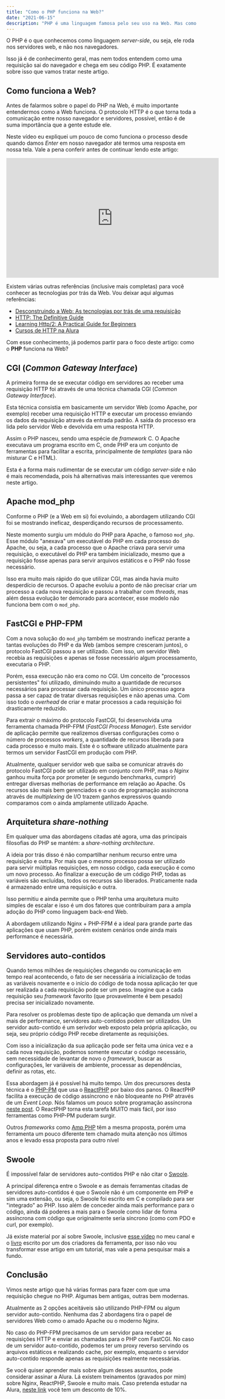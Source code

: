 ```yaml
---
title: "Como o PHP funciona na Web?"
date: "2021-06-15"
description: "PHP é uma linguagem famosa pelo seu uso na Web. Mas como o PHP realmente funciona na Web?"
---
```

O PHP é o que conhecemos como linguagem _server-side_, ou seja, ele roda nos servidores web, e não nos navegadores.

Isso já é de conhecimento geral, mas nem todos entendem como uma requisição sai do navegador e chega em seu código PHP. É exatamente sobre isso que vamos tratar neste artigo.

## Como funciona a Web?

Antes de falarmos sobre o papel do PHP na Web, é muito importante entendermos como a Web funciona. O protocolo HTTP é o que torna toda a comunicação entre nosso navegador e servidores, possível, então é de suma importância que a gente estude ele.

Neste vídeo eu expliquei um pouco de como funciona o processo desde quando damos _Enter_ em nosso navegador até termos uma resposta em nossa tela. Vale a pena conferir antes de continuar lendo este artigo:

<iframe width="560" height="315" src="https://www.youtube-nocookie.com/embed/B2IWlnJ_dt0" title="YouTube video player" frameborder="0" allow="accelerometer; autoplay; clipboard-write; encrypted-media; gyroscope; picture-in-picture" allowfullscreen></iframe>

Existem várias outras referências (inclusive mais completas) para você conhecer as tecnologias por trás da Web. Vou deixar aqui algumas referências:
- [Desconstruindo a Web: As tecnologias por trás de uma requisição](https://amzn.to/3lzFVkD)
- [HTTP: The Definitive Guide](https://amzn.to/35k9rT1)
- [Learning Http/2: A Practical Guide for Beginners](https://amzn.to/3gEgz22)
- [Cursos de HTTP na Alura](https://www.alura.com.br/promocao/diasdedev)

Com esse conhecimento, já podemos partir para o foco deste artigo: como o **PHP** funciona na Web?

## CGI (_Common Gateway Interface_)

A primeira forma de se executar código em servidores ao receber uma requisição HTTP foi através de uma técnica chamada CGI (_Common Gateway Interface_).

Esta técnica consistia em basicamente um servidor Web (como Apache, por exemplo) receber uma requisição HTTP e executar um processo enviando os dados da requisição através da entrada padrão. A saída do processo era lida pelo servidor Web e devolvida em uma resposta HTTP.

Assim o PHP nasceu, sendo uma espécie de _framework_ C. O Apache executava um programa escrito em C, onde PHP era um conjunto de ferramentas para facilitar a escrita, principalmente de _templates_ (para não misturar C e HTML).

Esta é a forma mais rudimentar de se executar um código _server-side_ e não é mais recomendada, pois há alternativas mais interessantes que veremos neste artigo.

## Apache mod_php

Conforme o PHP (e a Web em si) foi evoluindo, a abordagem utilizando CGI foi se mostrando ineficaz, desperdiçando recursos de processamento.

Neste momento surgiu um módulo do PHP para Apache, o famoso `mod_php`. Esse módulo "anexava" um executável do PHP em cada processo do Apache, ou seja, a cada processo que o Apache criava para servir uma requisição, o executável do PHP era também inicializado, mesmo que a requisição fosse apenas para servir arquivos estáticos e o PHP não fosse necessário.

Isso era muito mais rápido do que utilizar CGI, mas ainda havia muito desperdício de recursos. O apache evoluiu a ponto de não precisar criar um processo a cada nova requisição e passou a trabalhar com _threads_, mas além dessa evolução ter demorado para acontecer, esse modelo não funciona bem com o `mod_php`.

## FastCGI e PHP-FPM

Com a nova solução do `mod_php` também se mostrando ineficaz perante a tantas evoluções do PHP e da Web (ambos sempre cresceram juntos), o protocolo FastCGI passou a ser utilizado. Com isso, um servidor Web recebia as requisições e apenas se fosse necessário algum processamento, executaria o PHP.

Porém, essa execução não era como no CGI. Um conceito de "processos persistentes" foi utilizado, diminuindo muito a quantidade de recursos necessários para processar cada requisição. Um único processo agora passa a ser capaz de tratar diversas requisições e não apenas uma. Com isso todo o _overhead_ de criar e matar processos a cada requisição foi drasticamente reduzido.

Para extrair o máximo do protocolo FastCGI, foi desenvolvida uma ferramenta chamada PHP-FPM (_FastCGI Process Manager_). Este servidor de aplicação permite que realizemos diversas configurações como o número de processos _workers_, a quantidade de recursos liberada para cada processo e muito mais. Este é o software utilizado atualmente para termos um servidor FastCGI em produção com PHP.

Atualmente, qualquer servidor web que saiba se comunicar através do protocolo FastCGI pode ser utilizado em conjunto com PHP, mas o _Nginx_ ganhou muita força por prometer (e segundo benchmarks, cumprir) entregar diversas melhorias de performance em relação ao Apache. Os recursos são mais bem gerenciados e o uso de programação assíncrona através de _multiplexing_ de I/O trazem ganhos expressivos quando comparamos com o ainda amplamente utilizado Apache.

## Arquitetura _share-nothing_

Em qualquer uma das abordagens citadas até agora, uma das principais filosofias do PHP se mantém: a _share-nothing architecture_.

A ideia por trás disso é não compartilhar nenhum recurso entre uma requisição e outra. Por mais que o mesmo processo possa ser utilizado para servir múltiplas requisições, em nosso código, cada execução é como um novo processo. Ao finalizar a execução de um código PHP, todas as variáveis são excluídas, todos os recursos são liberados. Praticamente nada é armazenado entre uma requisição e outra.

Isso permitiu e ainda permite que o PHP tenha uma arquitetura muito simples de escalar e isso é um dos fatores que contribuíram para a ampla adoção do PHP como linguagem back-end Web.

A abordagem utilizando Nginx + PHP-FPM é a ideal para grande parte das aplicações que usam PHP, porém existem cenários onde ainda mais performance é necessária.

## Servidores auto-contidos

Quando temos milhões de requisições chegando ou comunicação em tempo real acontecendo, o fato de ser necessária a inicialização de todas as variáveis novamente e o início do código de toda nossa aplicação ter que ser realizada a cada requisição pode ser um peso. Imagine que a cada requisição seu _framework_ favorito (que provavelmente é bem pesado) precisa ser inicializado novamente.

Para resolver os problemas deste tipo de aplicação que demanda um nível a mais de performance, servidores auto-contidos podem ser utilizados. Um servidor auto-contido é um serivdor web exposto pela própria aplicação, ou seja, seu próprio código PHP recebe diretamente as requisições.

Com isso a inicialização da sua aplicação pode ser feita uma única vez e a cada nova requisição, podemos somente executar o código necessário, sem necessidade de levantar de novo o _framework_, buscar as configurações, ler variáveis de ambiente, processar as dependências, definir as rotas, etc.

Essa abordagem já é possível há muito tempo. Um dos precursores desta técnica é o [PHP-PM](https://github.com/php-pm/php-pm) que usa o [ReactPHP](https://reactphp.org/) por baixo dos panos. O ReactPHP facilita a execução de código assíncrono e não bloqueante no PHP através de um _Event Loop_. Nós falamos um pouco sobre programação assíncrona [neste post](/2020-09-16-php-assincrono-de-forma-nativa/). O ReactPHP torna esta tarefa MUITO mais fácil, por isso ferramentas como PHP-PM puderam surgir.

Outros _frameworks_ como [Amp PHP](https://amphp.org/) têm a mesma proposta, porém uma ferramenta um pouco diferente tem chamado muita atenção nos últimos anos e levado essa proposta para outro nível

## Swoole

É impossível falar de servidores auto-contidos PHP e não citar o [Swoole](https://www.swoole.co.uk/).

A principal diferença entre o Swoole e as demais ferramentas citadas de servidores auto-contidos é que o Swoole não é um componente em PHP e sim uma extensão, ou seja, o Swoole foi escrito em C e compilado para ser "integrado" ao PHP. Isso além de conceder ainda mais performance para o código, ainda dá poderes a mais para o Swoole como lidar de forma assíncrona com código que originalmente seria síncrono (como com PDO e curl, por exemplo).

Já existe material por aí sobre Swoole, inclusive [esse vídeo](https://youtu.be/GCECSLtT49U) no meu canal e o [livro](https://amzn.to/3gxamov) escrito por um dos criadores da ferramenta, por isso não vou transformar esse artigo em um tutorial, mas vale a pena pesquisar mais a fundo.

## Conclusão

Vimos neste artigo que há várias formas para fazer com que uma requisição chegue no PHP. Algumas bem antigas, outras bem modernas.

Atualmente as 2 opções aceitáveis são utilizando PHP-FPM ou algum servidor auto-contido. Nenhuma das 2 abordagens tira o papel de servidores Web como o amado Apache ou o moderno Nginx.

No caso do PHP-FPM precisamos de um servidor para receber as requisições HTTP e enviar as chamadas para o PHP com FastCGI. No caso de um servidor auto-contido, podemos ter um proxy reverso servindo os arquivos estáticos e realizando cache, por exemplo, enquanto o servidor auto-contido responde apenas as requisições realmente necessárias.

Se você quiser aprender mais sobre algum desses assuntos, pode considerar assinar a Alura. Lá existem treinamentos (gravados por mim) sobre Nginx, ReactPHP, Swoole e muito mais. Caso pretenda estudar na Alura, [neste link](https://www.alura.com.br/promocao/diasdedev) você tem um desconto de 10%.
